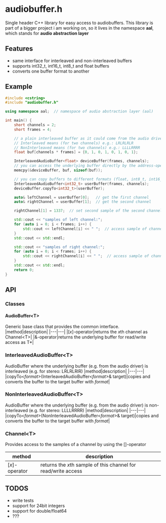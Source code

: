 # audiobuffer.h

Single header C++ library for easy access to audiobuffers.
This library is part of a bigger project i am working on, so it lives in the namespace **aal**, which stands for **audio abstraction layer**

## Features

- same interface for interleaved and non-interleaved buffers
- supports int32_t, int16_t, int8_t and float buffers
- converts one buffer format to another

## Example
```c++
#include <cstring>
#include "audiobuffer.h"

using namespace aal;  // namespace of audio abstraction layer (aal)

int main() {
    short channels = 2;
    short frames = 4;

    // a plain interleaved buffer as it could come from the audio driver
    // Interleaved means (for two channels) e.g.: LRLRLRLR
    // NonInterleaved means (for two channels) e.g.: LLLLRRRR
    float buf[channels * frames] = {0, 1, 0, 1, 0, 1, 0, 1};

    InterleavedAudioBuffer<float> deviceBuffer(frames, channels);
    // you can access the underlying buffer directly by the address-operator &
    memcpy(&deviceBuffer, buf, sizeof(buf));

    // you can copy buffers to different formats (float, int8_t, int16_t and int32_t)
    InterleavedAudioBuffer<int32_t> userBuffer(frames, channels);
    deviceBuffer.copyTo<int32_t>(userBuffer);

    auto& leftChannel = userBuffer[0];   // get the first channel
    auto& rightChannel = userBuffer[1];  // get the second channel

    rightChannel[1] = 1337;  // set second sample of the second channel

    std::cout << "samples of left channel:";
    for (auto i = 0; i < frames; i++) {
        std::cout << leftChannel[i] << " ";  // access sample of channel
    }
    std::cout << std::endl;

    std::cout << "samples of right channel:";
    for (auto i = 0; i < frames; i++) {
        std::cout << rightChannel[i] << " ";  // access sample of channel
    }
    std::cout << std::endl;
    return 0;
}
```

## API
### Classes
#### AudioBuffer\<T\>
Generic base class that provides the common interface.
|method|description|
|---|---|
|[*x*]-operator|returns the *x*th channel as Channel\<T>|
|&-operator|returns the underlying buffer for read/write access as T*|
### InterleavedAudioBuffer\<T>
AudioBuffer where the underlying buffer (e.g. from the audio driver) is interleaved (e.g. for stereo: LRLRLRlR)
|method|description|
|---|---|
|copyTo\<*format*>(InterleavedAudioBuffer\<*format*>& target)|copies and converts the buffer to the target buffer with *format*|

### NonInterleavedAudioBuffer\<T>
AudioBuffer where the underlying buffer (e.g. from the audio driver) is non-interleaved (e.g. for stereo: LLLLRRRR)
|method|description|
|---|---|
|copyTo\<*format*>(NonInterleavedAudioBuffer\<*format*>& target)|copies and converts the buffer to the target buffer with *format*|
### Channel\<T>
Provides access to the samples of a channel by using the []-operator

|method|description|
|---|---|
|[*x*]-operator|returns the *x*th sample of this channel for read/write access|

## TODOS
- write tests
- support for 24bit integers
- support for double/float64
- ???